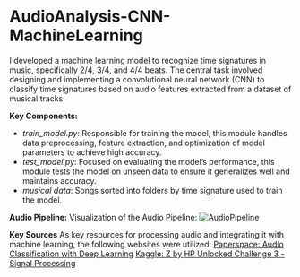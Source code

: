 # AudioAnalysis-CNN-MachineLearning

I developed a machine learning model to recognize time signatures in music, specifically 2/4, 3/4, and 4/4 beats. 
The central task involved designing and implementing a convolutional neural network (CNN) to classify time signatures based on audio features extracted from a dataset of musical tracks.

**Key Components:**
+ *train_model.py*: Responsible for training the model, this module handles data preprocessing, feature extraction, and optimization of model parameters to achieve high accuracy.
+ *test_model.py*: Focused on evaluating the model’s performance, this module tests the model on unseen data to ensure it generalizes well and maintains accuracy.
+ *musical data*: Songs sorted into folders by time signature used to train the model.

**Audio Pipeline:**
Visualization of the Audio Pipeline:
![AudioPipeline](https://github.com/user-attachments/assets/e57e8b7f-7c9c-4272-8c35-416c96478bf5)

**Key Sources**
As key resources for processing audio and integrating it with machine learning, the following websites were utilized:
[Paperspace: Audio Classification with Deep Learning](https://blog.paperspace.com/audio-classification-with-deep-learning/)
[Kaggle: Z by HP Unlocked Challenge 3 - Signal Processing](https://www.kaggle.com/datasets/kenjee/z-by-hp-unlocked-challenge-3-signal-processing/code)
